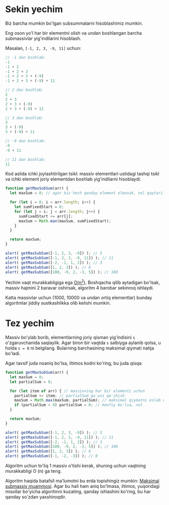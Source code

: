 # Sekin yechim

Biz barcha mumkin bo'lgan subsummalarni hisoblashimiz mumkin.

Eng oson yo'l har bir elementni olish va undan boshlangan barcha submassivlar yig'indilarini hisoblash.

Masalan, `[-1, 2, 3, -9, 11]` uchun:

```js no-beautify
// -1 dan boshlab:
-1
-1 + 2
-1 + 2 + 3
-1 + 2 + 3 + (-9)
-1 + 2 + 3 + (-9) + 11

// 2 dan boshlab:
2
2 + 3
2 + 3 + (-9)
2 + 3 + (-9) + 11

// 3 dan boshlab:
3
3 + (-9)
3 + (-9) + 11

// -9 dan boshlab:
-9
-9 + 11

// 11 dan boshlab:
11
```

Kod aslida ichki joylashtirilgan tsikl: massiv elementlari ustidagi tashqi tsikl va ichki element joriy elementdan boshlab yig'indilarni hisoblaydi.

```js run
function getMaxSubSum(arr) {
  let maxSum = 0; // agar biz hech qanday element olmasak, nol qaytariladi

  for (let i = 0; i < arr.length; i++) {
    let sumFixedStart = 0;
    for (let j = i; j < arr.length; j++) {
      sumFixedStart += arr[j];
      maxSum = Math.max(maxSum, sumFixedStart);
    }
  }

  return maxSum;
}

alert( getMaxSubSum([-1, 2, 3, -9]) ); // 5
alert( getMaxSubSum([-1, 2, 3, -9, 11]) ); // 11
alert( getMaxSubSum([-2, -1, 1, 2]) ); // 3
alert( getMaxSubSum([1, 2, 3]) ); // 6
alert( getMaxSubSum([100, -9, 2, -3, 5]) ); // 100
```

Yechim vaqt murakkabligiga ega [O(n<sup>2</sup>)](https://en.wikipedia.org/wiki/Big_O_notation). Boshqacha qilib aytadigan bo'lsak, massiv hajmini 2 baravar oshirsak, algoritm 4 barobar sekinroq ishlaydi.

Katta massivlar uchun (1000, 10000 va undan ortiq elementlar) bunday algoritmlar jiddiy sustkashlikka olib kelishi mumkin.

# Tez yechim

Massiv bo'ylab borib, elementlarning joriy qisman yig'indisini `s` o'zgaruvchanida saqlaylik. Agar biron bir vaqtda `s` salbiyga aylanib qolsa, u holda `s = 0` ni belgilang. Bularning barchasining maksimal qiymati natija bo'ladi.

Agar tavsif juda noaniq bo'lsa, iltimos kodni ko'ring, bu juda qisqa:

```js run demo
function getMaxSubSum(arr) {
  let maxSum = 0;
  let partialSum = 0;

  for (let item of arr) { // massivning har bir elementi uchun
    partialSum += item; // partialSum ga uni qo'shish
    maxSum = Math.max(maxSum, partialSum); // maksimal qiymatni eslab qoling
    if (partialSum < 0) partialSum = 0; // manfiy bo'lsa, nol
  }

  return maxSum;
}

alert( getMaxSubSum([-1, 2, 3, -9]) ); // 5
alert( getMaxSubSum([-1, 2, 3, -9, 11]) ); // 11
alert( getMaxSubSum([-2, -1, 1, 2]) ); // 3
alert( getMaxSubSum([100, -9, 2, -3, 5]) ); // 100
alert( getMaxSubSum([1, 2, 3]) ); // 6
alert( getMaxSubSum([-1, -2, -3]) ); // 0
```

Algoritm uchun to'liq 1 massiv o'tishi kerak, shuning uchun vaqtning murakkabligi O (n) ga teng.

Algoritm haqida batafsil ma'lumotni bu erda topishingiz mumkin: [Maksimal submassiv muammosi](http://en.wikipedia.org/wiki/Maximum_subarray_problem). Agar bu hali ham aniq bo'lmasa, iltimos, yuqoridagi misollar bo'yicha algoritmni kuzating, qanday ishlashini ko'ring, bu har qanday so'zdan yaxshiroqdir.
